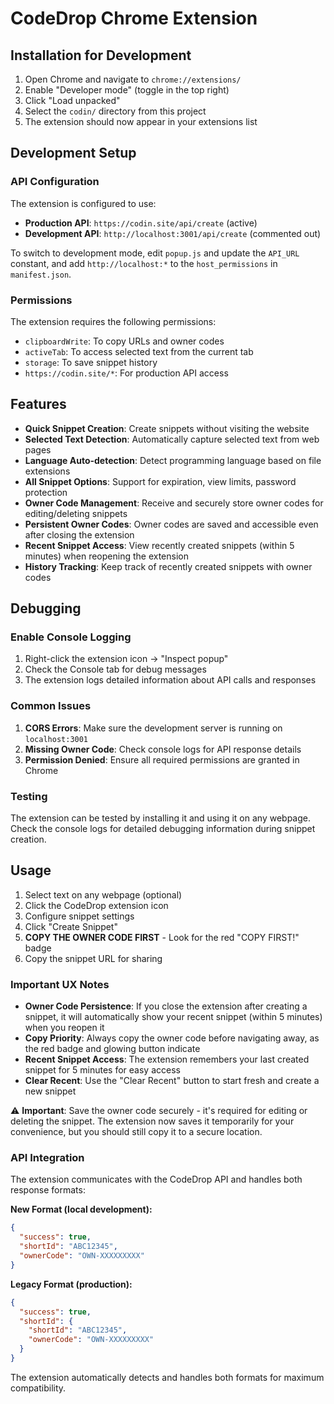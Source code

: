 # CodeDrop Chrome Extension

## Installation for Development

1. Open Chrome and navigate to `chrome://extensions/`
2. Enable "Developer mode" (toggle in the top right)
3. Click "Load unpacked" 
4. Select the `codin/` directory from this project
5. The extension should now appear in your extensions list

## Development Setup

### API Configuration

The extension is configured to use:
- **Production API**: `https://codin.site/api/create` (active)
- **Development API**: `http://localhost:3001/api/create` (commented out)

To switch to development mode, edit `popup.js` and update the `API_URL` constant, and add `http://localhost:*` to the `host_permissions` in `manifest.json`.

### Permissions

The extension requires the following permissions:
- `clipboardWrite`: To copy URLs and owner codes
- `activeTab`: To access selected text from the current tab
- `storage`: To save snippet history
- `https://codin.site/*`: For production API access

## Features

- **Quick Snippet Creation**: Create snippets without visiting the website
- **Selected Text Detection**: Automatically capture selected text from web pages
- **Language Auto-detection**: Detect programming language based on file extensions
- **All Snippet Options**: Support for expiration, view limits, password protection
- **Owner Code Management**: Receive and securely store owner codes for editing/deleting snippets
- **Persistent Owner Codes**: Owner codes are saved and accessible even after closing the extension
- **Recent Snippet Access**: View recently created snippets (within 5 minutes) when reopening the extension
- **History Tracking**: Keep track of recently created snippets with owner codes

## Debugging

### Enable Console Logging

1. Right-click the extension icon → "Inspect popup"
2. Check the Console tab for debug messages
3. The extension logs detailed information about API calls and responses

### Common Issues

1. **CORS Errors**: Make sure the development server is running on `localhost:3001`
2. **Missing Owner Code**: Check console logs for API response details
3. **Permission Denied**: Ensure all required permissions are granted in Chrome

### Testing

The extension can be tested by installing it and using it on any webpage. Check the console logs for detailed debugging information during snippet creation.

## Usage

1. Select text on any webpage (optional)
2. Click the CodeDrop extension icon
3. Configure snippet settings
4. Click "Create Snippet"
5. **COPY THE OWNER CODE FIRST** - Look for the red "COPY FIRST!" badge
6. Copy the snippet URL for sharing

### Important UX Notes

- **Owner Code Persistence**: If you close the extension after creating a snippet, it will automatically show your recent snippet (within 5 minutes) when you reopen it
- **Copy Priority**: Always copy the owner code before navigating away, as the red badge and glowing button indicate
- **Recent Snippet Access**: The extension remembers your last created snippet for 5 minutes for easy access
- **Clear Recent**: Use the "Clear Recent" button to start fresh and create a new snippet

⚠️ **Important**: Save the owner code securely - it's required for editing or deleting the snippet. The extension now saves it temporarily for your convenience, but you should still copy it to a secure location.

### API Integration

The extension communicates with the CodeDrop API and handles both response formats:

**New Format (local development):**
```json
{
  "success": true,
  "shortId": "ABC12345",
  "ownerCode": "OWN-XXXXXXXXX"
}
```

**Legacy Format (production):**
```json
{
  "success": true,
  "shortId": {
    "shortId": "ABC12345",
    "ownerCode": "OWN-XXXXXXXXX"
  }
}
```

The extension automatically detects and handles both formats for maximum compatibility. 